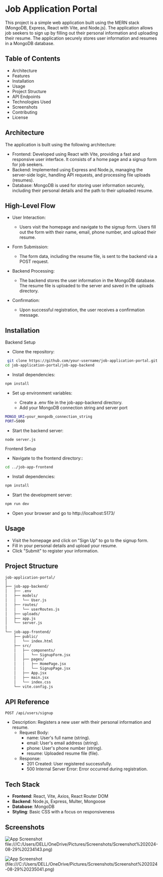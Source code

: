 # Job Application Portal

This project is a simple web application built using the MERN stack (MongoDB, Express, React with Vite, and Node.js). The application allows job seekers to sign up by filling out their personal information and uploading their resume. The application securely stores user information and resumes in a MongoDB database.








## Table of Contents



- Architecture
- Features
- Installation
- Usage
- Project Structure
- API Endpoints
- Technologies Used
- Screenshots
- Contributing
- License
## Architecture

The application is built using the following architecture:

- Frontend: Developed using React with Vite, providing a fast and responsive user interface. It consists of a home page and a signup form for job seekers.
- Backend: Implemented using Express and Node.js, managing the server-side logic, handling API requests, and processing file uploads (resumes).
- Database: MongoDB is used for storing user information securely, including their personal details and the path to their uploaded resume.



## High-Level Flow
- User Interaction:

    - Users visit the homepage and navigate to the signup form.
Users fill out the form with their name, email, phone number, and upload their resume.
- Form Submission:

    - The form data, including the resume file, is sent to the backend via a POST request.
- Backend Processing:

    - The backend stores the user information in the MongoDB database.
The resume file is uploaded to the server and saved in the uploads directory.
- Confirmation:

    - Upon successful registration, the user receives a confirmation message.
## Installation


Backend Setup
- Clone the repository:
```bash
 git clone https://github.com/your-username/job-application-portal.git
cd job-application-portal/job-app-backend
```
- Install dependencies:
```bash
npm install
```

- Set up environment variables:

    - Create a .env file in the job-app-backend directory.
    - Add your MongoDB connection string and server port
```bash
MONGO_URI=your_mongodb_connection_string
PORT=5000
```
- Start the backend server:
```bash
node server.js
```

Frontend Setup
- Navigate to the frontend directory::
```bash
cd ../job-app-frontend

```
- Install dependencies:
```bash
npm install
```

- Start the development server:
```bash
npm run dev
```
- Open your browser and go to http://localhost:5173/

## Usage

- Visit the homepage and click on "Sign Up" to go to the signup form.
- Fill in your personal details and upload your resume.
- Click "Submit" to register your information.


## Project Structure

```bash
job-application-portal/
│
├── job-app-backend/
│   ├── .env
│   ├── models/
│   │   └── User.js
│   ├── routes/
│   │   └── userRoutes.js
│   ├── uploads/
│   ├── app.js
│   └── server.js
│
└── job-app-frontend/
    ├── public/
    │   └── index.html
    ├── src/
    │   ├── components/
    │   │   └── SignupForm.jsx
    │   ├── pages/
    │   │   ├── HomePage.jsx
    │   │   └── SignupPage.jsx
    │   ├── App.jsx
    │   ├── main.jsx
    │   └── index.css
    └── vite.config.js
```
## API Reference

```http
POST /api/users/signup
```
- Description: Registers a new user with their  personal information and resume.
    - Request Body:
        - name: User's full name (string).
        - email: User's email address (string).
        - phone: User's phone number (string).
        - resume: Uploaded resume file (file).
    - Response:
        - 201 Created: User registered successfully.
        - 500 Internal Server Error: Error occurred during registration.




## Tech Stack

- **Frontend**: React, Vite, Axios, React Router DOM
- **Backend**: Node.js, Express, Multer, Mongoose
- **Database**: MongoDB
- **Styling**: Basic CSS with a focus on responsiveness


## Screenshots

![App Screenshot]()
file:///C:/Users/DELL/OneDrive/Pictures/Screenshots/Screenshot%202024-08-29%20234143.png)

![App Screenshot]()
(file:///C:/Users/DELL/OneDrive/Pictures/Screenshots/Screenshot%202024-08-29%20235041.png)


